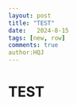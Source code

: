```yaml
---
layout: post
title: "TEST"
date:   2024-8-15
tags: [new, row]
comments: true
author:HQJ
---
```

# TEST
